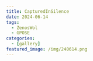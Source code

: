 ```yaml
---
title: CapturedInSilence
date: 2024-06-14
tags:
  - ZenosWol
  - GPOSE
categories:
  - [gallery]
featured_image: /img/240614.png
---
```

